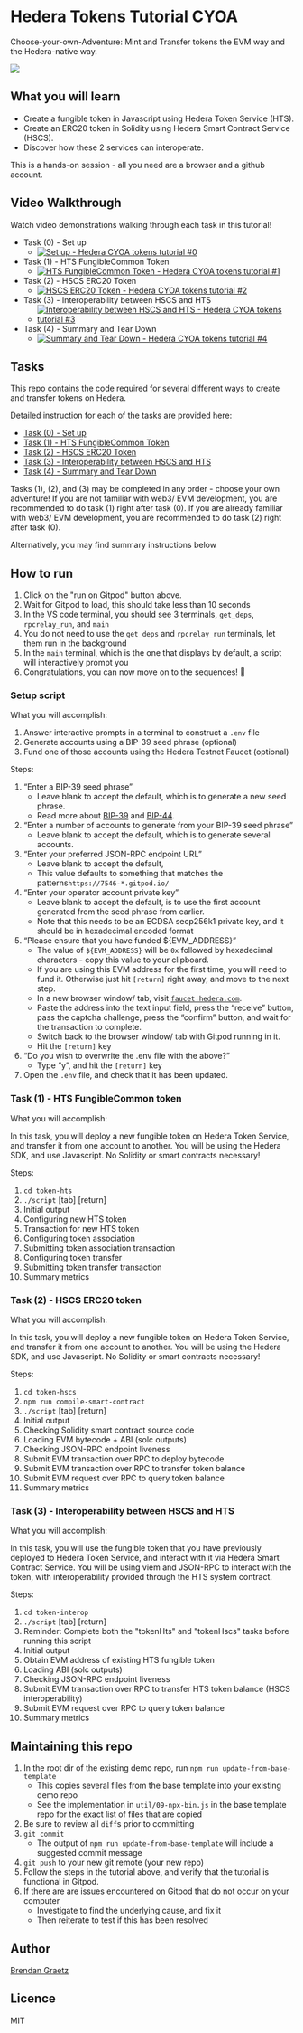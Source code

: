# Hedera Tokens Tutorial CYOA

Choose-your-own-Adventure: Mint and Transfer tokens the EVM way and the Hedera-native way.

<a href="https://gitpod.io/?autostart=true&editor=code&workspaceClass=g1-standard#https://github.com/hedera-dev/hedera-tokens-cyoa-tutorial" target="_blank" rel="noreferrer">
  <img src="./img/gitpod-open-button.svg" />
</a>

## What you will learn

- Create a fungible token in Javascript using Hedera Token Service (HTS).
- Create an ERC20 token in Solidity using Hedera Smart Contract Service (HSCS).
- Discover how these 2 services can interoperate.

This is a hands-on session - all you need are a browser and a github account.

## Video Walkthrough

Watch video demonstrations walking through each task in this tutorial!

- Task (0) - Set up
  - [![Set up - Hedera CYOA tokens tutorial #0](https://i.ytimg.com/vi/7FCeQK7bizA/maxresdefault.jpg)](https://www.youtube.com/watch?v=7FCeQK7bizA&list=PLjyCRcs63y80nmVe9_rlT3vj-s24FvOiu&pp=)
- Task (1) - HTS FungibleCommon Token
  - [![HTS FungibleCommon Token - Hedera CYOA tokens tutorial #1](https://i.ytimg.com/vi/uKv_7a85k-8/maxresdefault.jpg)](https://www.youtube.com/watch?v=uKv_7a85k-8&list=PLjyCRcs63y80nmVe9_rlT3vj-s24FvOiu&pp=)
- Task (2) - HSCS ERC20 Token
  - [![HSCS ERC20 Token - Hedera CYOA tokens tutorial #2](https://i.ytimg.com/vi/rMrKkUhxZvU/maxresdefault.jpg)](https://www.youtube.com/watch?v=rMrKkUhxZvU&list=PLjyCRcs63y80nmVe9_rlT3vj-s24FvOiu&pp=)
- Task (3) - Interoperability between HSCS and HTS
  - [![Interoperability between HSCS and HTS - Hedera CYOA tokens tutorial #3](https://i.ytimg.com/vi/ftqj5PQ9JlM/maxresdefault.jpg)](https://www.youtube.com/watch?v=ftqj5PQ9JlM&list=PLjyCRcs63y80nmVe9_rlT3vj-s24FvOiu&pp=)
- Task (4) - Summary and Tear Down
  - [![Summary and Tear Down - Hedera CYOA tokens tutorial #4](https://i.ytimg.com/vi/es0jmvMXRME/maxresdefault.jpg)](https://www.youtube.com/watch?v=es0jmvMXRME&list=PLjyCRcs63y80nmVe9_rlT3vj-s24FvOiu&pp=)

## Tasks

This repo contains the code required for several different ways to create and transfer tokens on Hedera.

Detailed instruction for each of the tasks are provided here:

- [Task (0) - Set up](task-0-setup.md)
- [Task (1) - HTS FungibleCommon Token](task-1-hts-token.md)
- [Task (2) - HSCS ERC20 Token](task-2-hscs-token.md)
- [Task (3) - Interoperability between HSCS and HTS](task-3-interop.md)
- [Task (4) - Summary and Tear Down](task-4-summary.md)

Tasks (1), (2), and (3) may be completed in any order - choose your own adventure!
If you are not familiar with web3/ EVM development, you are recommended to do task (1) right after task (0).
If you are already familiar with web3/ EVM development, you are recommended to do task (2) right after task (0).

Alternatively, you may find summary instructions below

## How to run

1. Click on the "run on Gitpod" button above.
1. Wait for Gitpod to load, this should take less than 10 seconds
1. In the VS code terminal, you should see 3 terminals, `get_deps`, `rpcrelay_run`, and `main`
1. You do not need to use the `get_deps` and `rpcrelay_run` terminals, let them run in the background
1. In the `main` terminal, which is the one that displays by default, a script will interactively prompt you
1. Congratulations, you can now move on to the sequences! 🎉

### Setup script

What you will accomplish:

1. Answer interactive prompts in a terminal to construct a `.env` file
1. Generate accounts using a BIP-39 seed phrase (optional)
1. Fund one of those accounts using the Hedera Testnet Faucet (optional)

Steps:

1. “Enter a BIP-39 seed phrase”
   - Leave blank to accept the default, which is to generate a new seed phrase.
   - Read more about [BIP-39](https://github.com/bitcoin/bips/blob/master/bip-0039.mediawiki)
     and [BIP-44](https://github.com/bitcoin/bips/blob/master/bip-0044.mediawiki).
1. “Enter a number of accounts to generate from your BIP-39 seed phrase”
   - Leave blank to accept the default, which is to generate several accounts.
1. “Enter your preferred JSON-RPC endpoint URL”
   - Leave blank to accept the default,
   - This value defaults to something that matches the patterns`https://7546-*.gitpod.io/`
1. “Enter your operator account private key”
   - Leave blank to accept the default, is to use the first account generated from the seed phrase from earlier.
   - Note that this needs to be an ECDSA secp256k1 private key, and it should be in hexadecimal encoded format
1. “Please ensure that you have funded ${EVM_ADDRESS}”
   - The value of `${EVM_ADDRESS}` will be `0x` followed by hexadecimal characters - copy this value to your clipboard.
   - If you are using this EVM address for the first time, you will need to fund it. Otherwise just hit `[return]` right away, and move to the next step.
   - In a new browser window/ tab, visit [`faucet.hedera.com`](https://faucet.hedera.com).
   - Paste the address into the text input field, press the “receive” button, pass the captcha challenge, press the “confirm” button, and wait for the transaction to complete.
   - Switch back to the browser window/ tab with Gitpod running in it.
   - Hit the `[return]` key
1. “Do you wish to overwrite the .env file with the above?”
   - Type “y”, and hit the `[return]`  key
1. Open the `.env` file, and check that it has been updated.

### Task (1) - HTS FungibleCommon token

What you will accomplish:

In this task, you will deploy a new fungible token on Hedera Token Service, and transfer it from one account to another.
You will be using the Hedera SDK, and use Javascript.
No Solidity or smart contracts necessary!

Steps:

1. `cd token-hts`
1. `./script` [tab] [return]
1. Initial output
1. Configuring new HTS token
1. Transaction for new HTS token
1. Configuring token association
1. Submitting token association transaction
1. Configuring token transfer
1. Submitting token transfer transaction
1. Summary metrics

### Task (2) - HSCS ERC20 token

What you will accomplish:

In this task, you will deploy a new fungible token on Hedera Token Service, and transfer it from one account to another.
You will be using the Hedera SDK, and use Javascript.
No Solidity or smart contracts necessary!

Steps:

1. `cd token-hscs`
1. `npm run compile-smart-contract`
1. `./script` [tab] [return]
1. Initial output
1. Checking Solidity smart contract source code
1. Loading EVM bytecode + ABI (solc outputs)
1. Checking JSON-RPC endpoint liveness
1. Submit EVM transaction over RPC to deploy bytecode
1. Submit EVM transaction over RPC to transfer token balance
1. Submit EVM request over RPC to query token balance
1. Summary metrics

### Task (3) - Interoperability between HSCS and HTS

What you will accomplish:

In this task, you will use the fungible token that you have previously deployed to Hedera Token Service, and interact with it via Hedera Smart Contract Service.
You will be using viem and JSON-RPC to interact with the token, with interoperability provided through the HTS system contract.

Steps:

1. `cd token-interop`
1. `./script` [tab] [return]
1. Reminder: Complete both the "tokenHts" and "tokenHscs" tasks before running this script
1. Initial output
1. Obtain EVM address of existing HTS fungible token
1. Loading ABI (solc outputs)
1. Checking JSON-RPC endpoint liveness
1. Submit EVM transaction over RPC to transfer HTS token balance (HSCS interoperability)
1. Submit EVM request over RPC to query token balance
1. Summary metrics

## Maintaining this repo

1. In the root dir of the existing demo repo, run `npm run update-from-base-template`
   - This copies several files from the base template into your existing demo repo
   - See the implementation in `util/09-npx-bin.js` in the base template repo
     for the exact list of files that are copied
1. Be sure to review all `diff`s prior to committing
1. `git commit`
   - The output of `npm run update-from-base-template` will include a suggested commit message
1. `git push` to your new git remote (your new repo)
1. Follow the steps in the tutorial above, and verify that the tutorial is functional in Gitpod.
1. If there are are issues encountered on Gitpod that do not occur on your computer
   - Investigate to find the underlying cause, and fix it
   - Then reiterate to test if this has been resolved

## Author

[Brendan Graetz](https://blog.bguiz.com/)

## Licence

MIT
